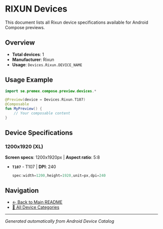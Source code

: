 # RIXUN Devices

This document lists all Rixun device specifications available for Android Compose previews.

## Overview

- **Total devices**: 1
- **Manufacturer**: Rixun
- **Usage**: `Devices.Rixun.DEVICE_NAME`

## Usage Example

```kotlin
import se.premex.compose.preview.devices.*

@Preview(device = Devices.Rixun.T107)
@Composable
fun MyPreview() {
    // Your composable content
}
```

## Device Specifications

### 1200x1920 (XL)

**Screen specs**: 1200x1920px | **Aspect ratio**: 5:8

- **`T107`** - T107 | **DPI**: 240
  ```kotlin
  spec:width=1200,height=1920,unit=px,dpi=240
  ```

## Navigation

- [← Back to Main README](../../README.md)
- [📱 All Device Categories](../README.md)

---
*Generated automatically from Android Device Catalog*
